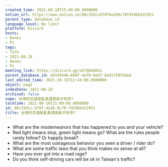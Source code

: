 ```yaml
---
created_time: 2021-08-10T15:49:00.0000000
notion_url: https://www.notion.so/80c33dcc670f4a268c70f45dbb422951
parent_type: database_id
language_level: No limit
platform: Discord
hosts:
- Bones
- Pi
tags:
- Talk
- 2021-08-18
- Bones
- Pi
meeting_link: https://discord.gg/vE7QUXGDnS
parent_database_id: e9339446-880f-4ef0-8ad7-8ad1f507dded
last_edited_time: 2021-10-15T12:44:00.0000000
object: page
indexDate: 2021-08-18
archived: false
name: 台灣的交通是亂象還是亂中有序?
talktime: 2021-08-18T21:00:00.0000000
id: 80c33dcc-670f-4a26-8c70-f45dbb422951
title: 台灣的交通是亂象還是亂中有序?
---
```


   - What are the misdemeanors that has happened to you and your vehicle?
   - Red light means stop, green light means go?
What are the rules people rarely follow? Or happily break?
   - What are the most outrageous behavior you seen a driver / rider do?
   - What are some traffic laws that you think makes no sense at all?
   - Have you ever got into a road rage?
   - Do you think self-driving cars will be ok in Taiwan's traffic?











